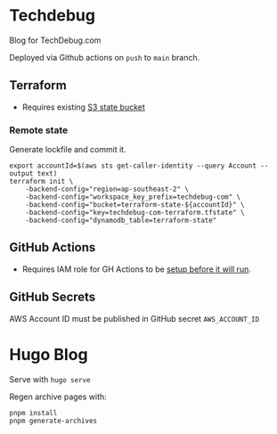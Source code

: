 # Techdebug

Blog for TechDebug.com

Deployed via Github actions on `push` to `main` branch.

## Terraform

- Requires existing [S3 state bucket](https://github.com/lantrix/terraform-remote-state-s3-cloudformation)

### Remote state

Generate lockfile and commit it.

```shell
export accountId=$(aws sts get-caller-identity --query Account --output text)
terraform init \
    -backend-config="region=ap-southeast-2" \
    -backend-config="workspace_key_prefix=techdebug-com" \
    -backend-config="bucket=terraform-state-${accountId}" \
    -backend-config="key=techdebug-com-terraform.tfstate" \
    -backend-config="dynamodb_table=terraform-state"
```

## GitHub Actions

- Requires IAM role for GH Actions to be [setup before it will run](./iam-role/).

## GitHub Secrets

AWS Account ID must be published in GitHub secret `AWS_ACCOUNT_ID`

# Hugo Blog

Serve with `hugo serve`

Regen archive pages with:

```
pnpm install
pnpm generate-archives
```
